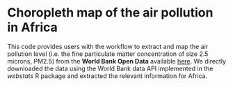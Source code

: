 # Choropleth map of the air pollution in Africa

This code provides users with the workflow to extract and map the air pollution level (i.e. the fine particulate matter concentration of size 2.5 microns, PM2.5) from the **World Bank Open Data** available [here](https://data.worldbank.org/indicator/EN.ATM.PM25.MC.M3). We directly downloaded the data using the World Bank data API implemented in the *webstats* R package and extracted the relevant information for Africa. 
